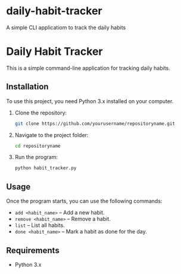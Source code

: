 # daily-habit-tracker
A simple CLI applicatiom to track the daily habits
# Daily Habit Tracker

This is a simple command-line application for tracking daily habits.

## Installation

To use this project, you need Python 3.x installed on your computer.

1. Clone the repository:
    ```bash
    git clone https://github.com/yourusername/repositoryname.git
    ```

2. Navigate to the project folder:
    ```bash
    cd repositoryname
    ```

3. Run the program:
    ```bash
    python habit_tracker.py
    ```

## Usage

Once the program starts, you can use the following commands:

- `add <habit_name>` – Add a new habit.
- `remove <habit_name>` – Remove a habit.
- `list` – List all habits.
- `done <habit_name>` – Mark a habit as done for the day.

## Requirements

- Python 3.x
